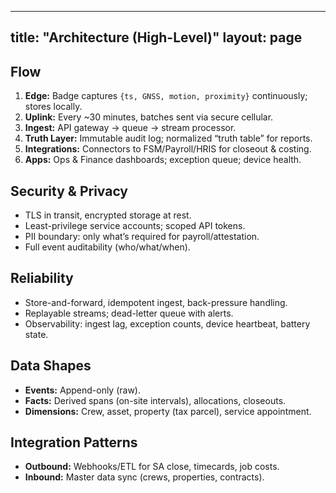 
---
title: "Architecture (High-Level)"
layout: page
---

## Flow
1. **Edge:** Badge captures `{ts, GNSS, motion, proximity}` continuously; stores locally.
2. **Uplink:** Every ~30 minutes, batches sent via secure cellular.
3. **Ingest:** API gateway → queue → stream processor.
4. **Truth Layer:** Immutable audit log; normalized “truth table” for reports.
5. **Integrations:** Connectors to FSM/Payroll/HRIS for closeout & costing.
6. **Apps:** Ops & Finance dashboards; exception queue; device health.

## Security & Privacy
- TLS in transit, encrypted storage at rest.
- Least-privilege service accounts; scoped API tokens.
- PII boundary: only what’s required for payroll/attestation.
- Full event auditability (who/what/when).

## Reliability
- Store-and-forward, idempotent ingest, back-pressure handling.
- Replayable streams; dead-letter queue with alerts.
- Observability: ingest lag, exception counts, device heartbeat, battery state.

## Data Shapes
- **Events:** Append-only (raw).
- **Facts:** Derived spans (on-site intervals), allocations, closeouts.
- **Dimensions:** Crew, asset, property (tax parcel), service appointment.

## Integration Patterns
- **Outbound:** Webhooks/ETL for SA close, timecards, job costs.
- **Inbound:** Master data sync (crews, properties, contracts).
